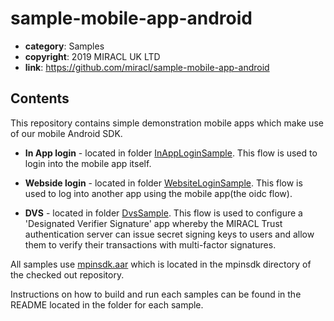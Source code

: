 # sample-mobile-app-android

* **category**: Samples
* **copyright**: 2019 MIRACL UK LTD
* **link**: https://github.com/miracl/sample-mobile-app-android


## Contents
This repository contains simple demonstration mobile apps which make use of our mobile Android SDK.

* **In App login** - located in folder [InAppLoginSample](InAppLoginSample/README.md).
This flow is used to login into the mobile app itself.

* **Webside login** - located in folder [WebsiteLoginSample](WebsiteLoginSample/README.md).
This flow is used to log into another app using the mobile app(the oidc flow).

* **DVS** - located in folder [DvsSample](DvsSample/README.md).
This flow is used to configure a 'Designated Verifier Signature' app whereby the MIRACL Trust authentication server can issue secret signing keys to users and allow them to verify their transactions with multi-factor signatures.

All samples use [mpinsdk.aar](https://github.com/miracl/mfa-client-sdk-android) which is located in the mpinsdk directory of the checked out repository.

Instructions on how to build and run each samples can be found in the README located in the folder for each sample.